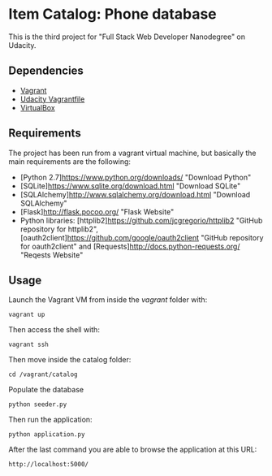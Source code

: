 # Item Catalog: Phone database
This is the third project for "Full Stack Web Developer Nanodegree" on Udacity.

## Dependencies
- [Vagrant](https://www.vagrantup.com/)
- [Udacity Vagrantfile](https://github.com/udacity/fullstack-nanodegree-vm)
- [VirtualBox](https://www.virtualbox.org/wiki/Downloads)

## Requirements

The project has been run from a vagrant virtual machine, but basically the main requirements are the following:

- [Python 2.7]https://www.python.org/downloads/ "Download Python"
- [SQLite]https://www.sqlite.org/download.html "Download SQLite"
- [SQLAlchemy]http://www.sqlalchemy.org/download.html "Download SQLAlchemy"
- [Flask]http://flask.pocoo.org/ "Flask Website"
- Python libraries: [httplib2]https://github.com/jcgregorio/httplib2 "GitHub repository for httplib2", [oauth2client]https://github.com/google/oauth2client "GitHub repository for oauth2client" and [Requests]http://docs.python-requests.org/ "Reqests Website"

## Usage

Launch the Vagrant VM from inside the *vagrant* folder with:

`vagrant up`

Then access the shell with:

`vagrant ssh`

Then move inside the catalog folder:

`cd /vagrant/catalog`

Populate the database 

`python seeder.py`

Then run the application:

`python application.py`

After the last command you are able to browse the application at this URL:

`http://localhost:5000/`